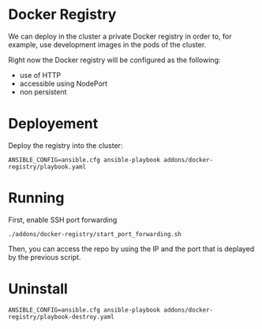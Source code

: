 # Docker Registry
We can deploy in the cluster a private Docker registry in order to, for example, use development images in the pods of the cluster.

Right now the Docker registry will be configured as the following:
 - use of HTTP
 - accessible using NodePort
 - non persistent 


# Deployement
Deploy the registry into the cluster: 
```
ANSIBLE_CONFIG=ansible.cfg ansible-playbook addons/docker-registry/playbook.yaml
```

# Running
First, enable SSH port forwarding

```
./addons/docker-registry/start_port_forwarding.sh
```

Then, you can access the repo by using the IP and the port that is deplayed by the previous script.

# Uninstall

```
ANSIBLE_CONFIG=ansible.cfg ansible-playbook addons/docker-registry/playbook-destroy.yaml
```